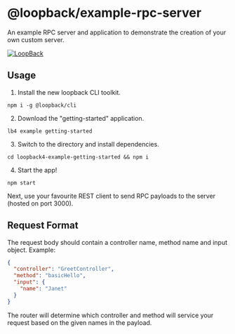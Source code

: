 # @loopback/example-rpc-server

An example RPC server and application to demonstrate the creation of your
own custom server.

[![LoopBack](http://loopback.io/images/overview/powered-by-LB-xs.png)](http://loopback.io/)

## Usage

1. Install the new loopback CLI toolkit.
```
npm i -g @loopback/cli
```

2. Download the "getting-started" application.
```
lb4 example getting-started
```

3. Switch to the directory and install dependencies.
```
cd loopback4-example-getting-started && npm i
```

4. Start the app!
```
npm start
```

Next, use your favourite REST client to send RPC payloads to the server
(hosted on port 3000).

## Request Format

The request body should contain a controller name, method name and input object.
Example:
```json
{
  "controller": "GreetController",
  "method": "basicHello",
  "input": {
    "name": "Janet"
  }
}
```
The router will determine which controller and method will service your request
based on the given names in the payload.

